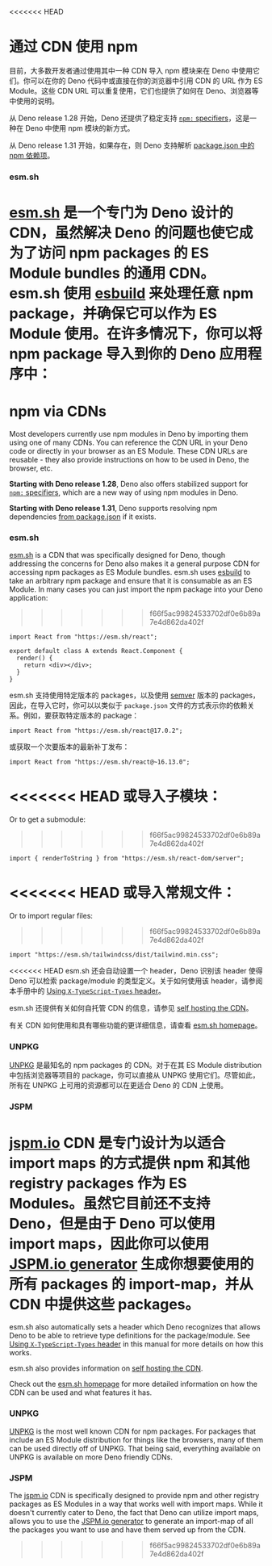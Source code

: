 <<<<<<< HEAD
# 通过 CDN 使用 npm

目前，大多数开发者通过使用其中一种 CDN 导入 npm 模块来在 Deno
中使用它们。你可以在你的 Deno 代码中或直接在你的浏览器中引用 CDN 的 URL 作为 ES
Module。这些 CDN URL 可以重复使用，它们也提供了如何在
Deno、浏览器等中使用的说明。

从 Deno release 1.28 开始，Deno 还提供了稳定支持
[`npm:` specifiers](./npm_specifiers.md)，这是一种在 Deno 中使用 npm
模块的新方式。

从 Deno release 1.31 开始，如果存在，则 Deno 支持解析
[package.json 中的 npm 依赖项](./package_json.md)。

### esm.sh

[esm.sh](https://esm.sh/) 是一个专门为 Deno 设计的 CDN，虽然解决 Deno
的问题也使它成为了访问 npm packages 的 ES Module bundles 的通用 CDN。esm.sh 使用
[esbuild](https://esbuild.github.io/) 来处理任意 npm package，并确保它可以作为
ES Module 使用。在许多情况下，你可以将 npm package 导入到你的 Deno 应用程序中：
=======
# npm via CDNs

Most developers currently use npm modules in Deno by importing them using one of
many CDNs. You can reference the CDN URL in your Deno code or directly in your
browser as an ES Module. These CDN URLs are reusable - they also provide
instructions on how to be used in Deno, the browser, etc.

**Starting with Deno release 1.28**, Deno also offers stabilized support for
[`npm:` specifiers](./npm_specifiers.md), which are a new way of using npm
modules in Deno.

**Starting with Deno release 1.31**, Deno supports resolving npm dependencies
[from package.json](./package_json.md) if it exists.

### esm.sh

[esm.sh](https://esm.sh/) is a CDN that was specifically designed for Deno,
though addressing the concerns for Deno also makes it a general purpose CDN for
accessing npm packages as ES Module bundles. esm.sh uses
[esbuild](https://esbuild.github.io/) to take an arbitrary npm package and
ensure that it is consumable as an ES Module. In many cases you can just import
the npm package into your Deno application:
>>>>>>> f66f5ac99824533702df0e6b89a7e4d862da402f

```tsx
import React from "https://esm.sh/react";

export default class A extends React.Component {
  render() {
    return <div></div>;
  }
}
```

esm.sh 支持使用特定版本的 packages，以及使用 [semver](https://semver.npmjs.com/)
版本的 packages，因此，在导入它时，你可以以类似于 `package.json`
文件的方式表示你的依赖关系。例如，要获取特定版本的 package：

```tsx
import React from "https://esm.sh/react@17.0.2";
```

或获取一个次要版本的最新补丁发布：

```tsx
import React from "https://esm.sh/react@~16.13.0";
```

<<<<<<< HEAD
或导入子模块：
=======
Or to get a submodule:
>>>>>>> f66f5ac99824533702df0e6b89a7e4d862da402f

```tsx
import { renderToString } from "https://esm.sh/react-dom/server";
```

<<<<<<< HEAD
或导入常规文件：
=======
Or to import regular files:
>>>>>>> f66f5ac99824533702df0e6b89a7e4d862da402f

```tsx, ignore
import "https://esm.sh/tailwindcss/dist/tailwind.min.css";
```

<<<<<<< HEAD
esm.sh 还会自动设置一个 header，Deno 识别该 header 使得 Deno 可以检索
package/module 的类型定义。关于如何使用该 header，请参阅本手册中的
[Using `X-TypeScript-Types` header](../advanced/typescript/types.md#using-x-typescript-types-header)。

esm.sh 还提供有关如何自托管 CDN 的信息，请参见
[self hosting the CDN](https://github.com/ije/esm.sh/blob/main/HOSTING.md)。

有关 CDN 如何使用和具有哪些功能的更详细信息，请查看
[esm.sh homepage](https://esm.sh/)。

### UNPKG

[UNPKG](https://unpkg.com/) 是最知名的 npm packages 的 CDN。对于在其 ES Module
distribution 中包括浏览器等项目的 package，你可以直接从 UNPKG
使用它们。尽管如此，所有在 UNPKG 上可用的资源都可以在更适合 Deno 的 CDN 上使用。

### JSPM

[jspm.io](https://jspm.io) CDN 是专门设计为以适合 import maps 的方式提供 npm
和其他 registry packages 作为 ES Modules。虽然它目前还不支持 Deno，但是由于 Deno
可以使用 import maps，因此你可以使用
[JSPM.io generator](https://generator.jspm.io/) 生成你想要使用的所有 packages 的
import-map，并从 CDN 中提供这些 packages。
=======
esm.sh also automatically sets a header which Deno recognizes that allows Deno
to be able to retrieve type definitions for the package/module. See
[Using `X-TypeScript-Types` header](../advanced/typescript/types.md#using-x-typescript-types-header)
in this manual for more details on how this works.

esm.sh also provides information on
[self hosting the CDN](https://github.com/ije/esm.sh/blob/main/HOSTING.md).

Check out the [esm.sh homepage](https://esm.sh/) for more detailed information
on how the CDN can be used and what features it has.

### UNPKG

[UNPKG](https://unpkg.com/) is the most well known CDN for npm packages. For
packages that include an ES Module distribution for things like the browsers,
many of them can be used directly off of UNPKG. That being said, everything
available on UNPKG is available on more Deno friendly CDNs.

### JSPM

The [jspm.io](https://jspm.io) CDN is specifically designed to provide npm and
other registry packages as ES Modules in a way that works well with import maps.
While it doesn't currently cater to Deno, the fact that Deno can utilize import
maps, allows you to use the [JSPM.io generator](https://generator.jspm.io/) to
generate an import-map of all the packages you want to use and have them served
up from the CDN.
>>>>>>> f66f5ac99824533702df0e6b89a7e4d862da402f
